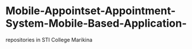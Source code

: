 # Mobile-Appointset-Appointment-System-Mobile-Based-Application-
repositories in STI College Marikina
